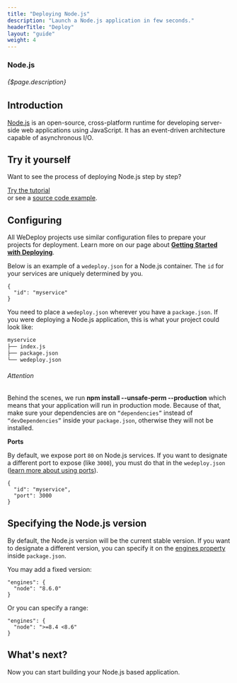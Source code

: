 ```yaml
---
title: "Deploying Node.js"
description: "Launch a Node.js application in few seconds."
headerTitle: "Deploy"
layout: "guide"
weight: 4
---
```


### Node.js

###### {$page.description}

<article id="1">

## Introduction

[Node.js](https://nodejs.org) is an open-source, cross-platform runtime for developing server-side web applications using JavaScript. It has an event-driven architecture capable of asynchronous I/O.

</article>

<article id="2">

## Try it yourself

Want to see the process of deploying Node.js step by step?

<div class="guide-btn-cta">
  <a class="btn btn-accent btn-sm" href="/tutorials/nodejs/" target="_blank">
    <span class="icon-16-external"></span>Try the tutorial
  </a>
</div>

<div class="guide-aux-cta">
	or see a <a href="https://github.com/wedeploy-examples/nodejs-example" target="_blank">source code example</a>.
</div>

</article>

<article id="3">

## Configuring

<aside>

All WeDeploy projects use similar configuration files to prepare your projects for deployment. Learn more on our page about <strong><a href="/docs/deploy/getting-started/">Getting Started with Deploying</a></strong>.

</aside>

Below is an example of a `wedeploy.json` for a Node.js container. The `id` for your services are uniquely determined by you.

```application/json
{
  "id": "myservice"
}
```

You need to place a `wedeploy.json` wherever you have a `package.json`. If you were deploying a Node.js application, this is what your project could look like:

```xml
myservice
├── index.js
├── package.json
└── wedeploy.json
```

<aside>

###### <span class="icon-16-alert"></span> Attention

Behind the scenes, we run **npm install --unsafe-perm --production** which means that your application will run in production mode. Because of that, make sure your dependencies are
on `“dependencies”` instead of `“devDependencies”` inside your `package.json`, otherwise they will not be installed.

</aside>

**Ports**

By default, we expose port `80` on Node.js services. If you want to designate a different port to expose (like `3000`), you must do that in the `wedeploy.json` ([learn more about using ports](/docs/deploy/configuring-deployments/#port)).

```application/json
{
  "id": "myservice",
  "port": 3000
}
```

</article>

<article id="4">

## Specifying the Node.js version

By default, the Node.js version will be the current stable version. If you want to designate a different version, you can specify it on the [engines property](https://docs.npmjs.com/files/package.json#engines) inside `package.json`.

You may add a fixed version:

```application/json
"engines": {
  "node": "8.6.0"
}
```

Or you can specify a range:

```application/json
"engines": {
  "node": ">=8.4 <8.6"
}
```

</article>

## What's next?

Now you can start building your Node.js based application.
